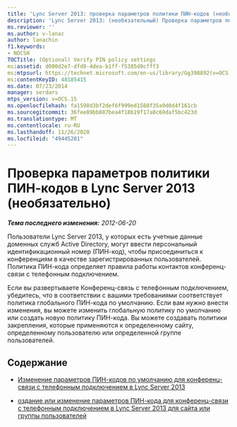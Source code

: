 ```yaml
---
title: 'Lync Server 2013: проверка параметров политики ПИН-кодов (необязательно)'
description: 'Lync Server 2013: (необязательный) Проверка параметров политики для ПИН-кода.'
ms.reviewer: ''
ms.author: v-lanac
author: lanachin
f1.keywords:
- NOCSH
TOCTitle: (Optional) Verify PIN policy settings
ms:assetid: d000d2e7-dfd8-4dea-b1ff-f5385d0cfff3
ms:mtpsurl: https://technet.microsoft.com/en-us/library/Gg398892(v=OCS.15)
ms:contentKeyID: 48185415
ms.date: 07/23/2014
manager: serdars
mtps_version: v=OCS.15
ms.openlocfilehash: fa1598d3bf2def6f999ed1588f35a9d0d4f161cb
ms.sourcegitcommit: 36fee89bb887bea4f18b19f17a8c69daf5bc423d
ms.translationtype: MT
ms.contentlocale: ru-RU
ms.lasthandoff: 11/26/2020
ms.locfileid: "49445201"
---
```

# <a name="optional-verify-pin-policy-settings-in-lync-server-2013"></a>Проверка параметров политики ПИН-кодов в Lync Server 2013 (необязательно)

<div data-xmlns="http://www.w3.org/1999/xhtml">

<div class="topic" data-xmlns="http://www.w3.org/1999/xhtml" data-msxsl="urn:schemas-microsoft-com:xslt" data-cs="https://msdn.microsoft.com/">

<div data-asp="https://msdn2.microsoft.com/asp">



</div>

<div id="mainSection">

<div id="mainBody">

<span> </span>

_**Тема последнего изменения:** 2012-06-20_

Пользователи Lync Server 2013, у которых есть учетные данные доменных служб Active Directory, могут ввести персональный идентификационный номер (ПИН-код), чтобы присоединиться к конференциям в качестве зарегистрированных пользователей. Политика ПИН-кода определяет правила работы контактов конференц-связи с телефонным подключением.

Если вы развертываете Конференц-связь с телефонным подключением, убедитесь, что в соответствии с вашими требованиями соответствует политика глобального ПИН-кода по умолчанию. Если вам нужно внести изменения, вы можете изменить глобальную политику по умолчанию или создать новую политику ПИН-кода. Вы можете создавать политики закрепления, которые применяются к определенному сайту, определенному пользователю или определенной группе пользователей.

<div>

## <a name="in-this-section"></a>Содержание

  - [Изменение параметров ПИН-кодов по умолчанию для конференц-связи с телефонным подключением в Lync Server 2013](lync-server-2013-modify-the-default-dial-in-conferencing-pin-settings.md)

  - [оздание или изменение параметров ПИН-кода для конференц-связи с телефонным подключением в Lync Server 2013 для сайта или группы пользователей](lync-server-2013-create-or-modify-dial-in-conferencing-pin-settings-for-a-site-or-group-of-users.md)

</div>

</div>

<span> </span>

</div>

</div>

</div>

